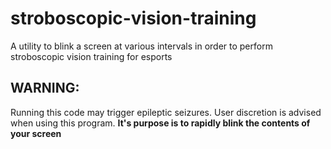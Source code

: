 # stroboscopic-vision-training
A utility to blink a screen at various intervals in order to perform stroboscopic vision training for esports

## WARNING:
Running this code may trigger epileptic seizures. User discretion is advised when using this program. **It's purpose is to rapidly blink the contents of your screen**
